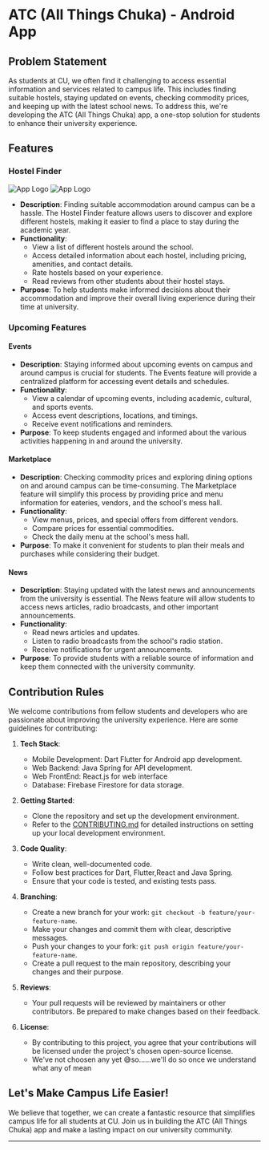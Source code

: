 # ATC (All Things Chuka) - Android App

## Problem Statement

As students at CU, we often find it challenging to access essential information and services related to campus life. This includes finding suitable hostels, staying updated on events, checking commodity prices, and keeping up with the latest school news. To address this, we're developing the ATC (All Things Chuka) app, a one-stop solution for students to enhance their university experience.

## Features

### Hostel Finder
![App Logo](screenshots/image1.png)
![App Logo](screenshots/image2.png)


- **Description**: Finding suitable accommodation around campus can be a hassle. The Hostel Finder feature allows users to discover and explore different hostels, making it easier to find a place to stay during the academic year.
- **Functionality**:
  - View a list of different hostels around the school.
  - Access detailed information about each hostel, including pricing, amenities, and contact details.
  - Rate hostels based on your experience.
  - Read reviews from other students about their hostel stays.
- **Purpose**: To help students make informed decisions about their accommodation and improve their overall living experience during their time at university.

### Upcoming Features

#### Events
- **Description**: Staying informed about upcoming events on campus and around campus is crucial for students. The Events feature will provide a centralized platform for accessing event details and schedules.
- **Functionality**:
  - View a calendar of upcoming events, including academic, cultural, and sports events.
  - Access event descriptions, locations, and timings.
  - Receive event notifications and reminders.
- **Purpose**: To keep students engaged and informed about the various activities happening in and around the university.

#### Marketplace
- **Description**: Checking commodity prices and exploring dining options on and around campus can be time-consuming. The Marketplace feature will simplify this process by providing price and menu information for eateries, vendors, and the school's mess hall.
- **Functionality**:
  - View menus, prices, and special offers from different vendors.
  - Compare prices for essential commodities.
  - Check the daily menu at the school's mess hall.
- **Purpose**: To make it convenient for students to plan their meals and purchases while considering their budget.

#### News
- **Description**: Staying updated with the latest news and announcements from the university is essential. The News feature will allow students to access news articles, radio broadcasts, and other important announcements.
- **Functionality**:
  - Read news articles and updates.
  - Listen to radio broadcasts from the school's radio station.
  - Receive notifications for urgent announcements.
- **Purpose**: To provide students with a reliable source of information and keep them connected with the university community.

## Contribution Rules

We welcome contributions from fellow students and developers who are passionate about improving the university experience. Here are some guidelines for contributing:

1. **Tech Stack**:
   - Mobile Development: Dart Flutter for Android app development.
   - Web Backend: Java Spring for API development.
   - Web FrontEnd: React.js for web interface
   - Database: Firebase Firestore for data storage.

2. **Getting Started**:
   - Clone the repository and set up the development environment.
   - Refer to the [CONTRIBUTING.md](CONTRIBUTING.md) for detailed instructions on setting up your local development environment.

3. **Code Quality**:
   - Write clean, well-documented code.
   - Follow best practices for Dart, Flutter,React and Java Spring.
   - Ensure that your code is tested, and existing tests pass.

4. **Branching**:
   - Create a new branch for your work: `git checkout -b feature/your-feature-name`.
   - Make your changes and commit them with clear, descriptive messages.
   - Push your changes to your fork: `git push origin feature/your-feature-name`.
   - Create a pull request to the main repository, describing your changes and their purpose.

5. **Reviews**:
   - Your pull requests will be reviewed by maintainers or other contributors. Be prepared to make changes based on their feedback.

6. **License**:
   - By contributing to this project, you agree that your contributions will be licensed under the project's chosen open-source license.
   - We've not choosen any yet 😅so......we'll do so once we understand what any of mean 

## Let's Make Campus Life Easier!

We believe that together, we can create a fantastic resource that simplifies campus life for all students at CU. Join us in building the ATC (All Things Chuka) app and make a lasting impact on our university community.

---


